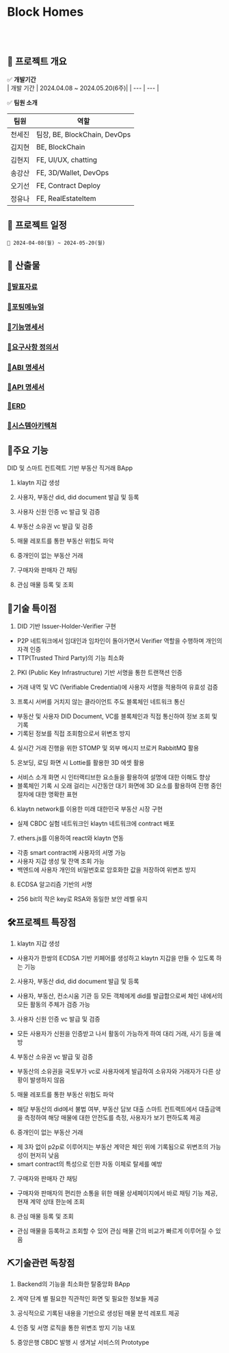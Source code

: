 # Block Homes

<br/>
<br/>

## 🥔 프로젝트 개요

✅ **개발기간**
<br />
| 개발 기간 | 2024.04.08 ~ 2024.05.20(6주)|
| --- | --- |

✅ **팀원 소개**

| 팀원   | 역할                         |
| ------ | ---------------------------- |
| 천세진 | 팀장, BE, BlockChain, DevOps |
| 김지현 | BE, BlockChain               |
| 김현지 | FE, UI/UX, chatting          |
| 송강산 | FE, 3D/Wallet, DevOps        |
| 오기선 | FE, Contract Deploy          |
| 정유나 | FE, RealEstateItem           |

## 🌳 프로젝트 일정

    📅 2024-04-08(월) ~ 2024-05-20(월)

## 📖 산출물

### [🔗발표자료](/docs/발표자료.md)
### [🔗포팅메뉴얼](/exec/포팅매뉴얼_C203.md)
### [🔗기능명세서](/docs-design/기능명세서_C203.pdf)
### [🔗요구사항 정의서](/docs-design/요구사항정의서_C203.pdf)
### [🔗ABI 명세서](/docs-final/ABI_명세서_C203.pdf)
### [🔗API 명세서](/docs-final/API_명세서_C203.pdf)
### [🔗ERD](/docs-final/ERD_C203.png)
### [🔗시스템아키텍쳐](/docs-final/시스템아키텍쳐_C203.png)

## 🧪주요 기능

DID 및 스마트 컨트랙트 기반 부동산 직거래 BApp

1. klaytn 지갑 생성

2. 사용자, 부동산 did, did document 발급 및 등록

3. 사용자 신원 인증 vc 발급 및 검증

4. 부동산 소유권 vc 발급 및 검증

5. 매물 레포트를 통한 부동산 위험도 파악

6. 중개인이 없는 부동산 거래

7. 구매자와 판매자 간 채팅

8. 관심 매물 등록 및 조회

## 🔧기술 특이점

1. DID 기반 Issuer-Holder-Verifier 구현

- P2P 네트워크에서 임대인과 임차인이 돌아가면서 Verifier 역할을 수행하며 개인의 자격 인증
- TTP(Trusted Third Party)의 기능 최소화

2. PKI (Public Key Infrastructure) 기반 서명을 통한 트랜잭션 인증

- 거래 내역 및 VC (Verifiable Credential)에 사용자 서명을 적용하여 유효성 검증

3. 프록시 서버를 거치지 않는 클라이언트 주도 블록체인 네트워크 통신

- 부동산 및 사용자 DID Document, VC를 블록체인과 직접 통신하여 정보 조회 및 기록
- 기록된 정보를 직접 조회함으로서 위변조 방지

4. 실시간 거래 진행을 위한 STOMP 및 외부 메시지 브로커 RabbitMQ 활용

5. 온보딩, 로딩 화면 시 Lottie를 활용한 3D 에셋 활용

- 서비스 소개 화면 시 인터랙티브한 요소들을 활용하여 설명에 대한 이해도 향상
- 블록체인 기록 시 오래 걸리는 시간동안 대기 화면에 3D 요소를 활용하여 진행 중인 절차에 대한 명확한 표현

6. klaytn network를 이용한 미래 대한민국 부동산 시장 구현

- 실제 CBDC 실험 네트워크인 klaytn 네트워크에 contract 배포

7. ethers.js를 이용하여 react와 klaytn 연동

- 각종 smart contract에 사용자의 서명 가능
- 사용자 지갑 생성 및 잔액 조회 가능
- 백엔드에 사용자 개인의 비밀번호로 암호화한 값을 저장하여 위변조 방지

8. ECDSA 알고리즘 기반의 서명

- 256 bit의 작은 key로 RSA와 동일한 보안 레벨 유지

## 🛠프로젝트 특장점

1. klaytn 지갑 생성

- 사용자가 한쌍의 ECDSA 기반 키페어를 생성하고 klaytn 지갑을 만들 수 있도록 하는 기능

2. 사용자, 부동산 did, did document 발급 및 등록

- 사용자, 부동산, 컨소시움 기관 등 모든 객체에게 did를 발급함으로써 체인 내에서의 모든 활동의 주체가 검증 가능

3. 사용자 신원 인증 vc 발급 및 검증

- 모든 사용자가 신원을 인증받고 나서 활동이 가능하게 하여 대리 거래, 사기 등을 예방

4. 부동산 소유권 vc 발급 및 검증

- 부동산의 소유권을 국토부가 vc로 사용자에게 발급하여 소유자와 거래자가 다른 상황이 발생하지 않음

5. 매물 레포트를 통한 부동산 위험도 파악

- 해당 부동산의 did에서 불법 여부, 부동산 담보 대출 스마트 컨트랙트에서 대출금액을 측정하여 해당 매물에 대한 안전도를 측정, 사용자가 보기 편하도록 제공

6. 중개인이 없는 부동산 거래

- 제 3자 없이 p2p로 이루어지는 부동산 계약은 체인 위에 기록됨으로 위변조의 가능성이 현저히 낮음
- smart contract의 특성으로 인한 자동 이체로 탈세를 예방

7. 구매자와 판매자 간 채팅

- 구매자와 판매자의 편리한 소통을 위한 매물 상세페이지에서 바로 채팅 기능 제공, 현재 계약 상태 한눈에 조회

8. 관심 매물 등록 및 조회

- 관심 매물을 등록하고 조회할 수 있어 관심 매물 간의 비교가 빠르게 이루어질 수 있음

## ⛏기술관련 독창점

1. Backend의 기능을 최소화한 탈중앙화 BApp

2. 계약 단계 별 필요한 직관적인 화면 및 필요한 정보들 제공

3. 공식적으로 기록된 내용을 기반으로 생성된 매물 분석 레포트 제공

4. 인증 및 서명 로직을 통한 위변조 방지 기능 내포

5. 중앙은행 CBDC 발행 시 생겨날 서비스의 Prototype
